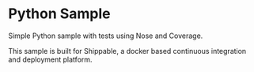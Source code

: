 Python Sample
=================

Simple Python sample with tests using Nose and Coverage.

This sample is built for Shippable, a docker based continuous integration and deployment platform.
